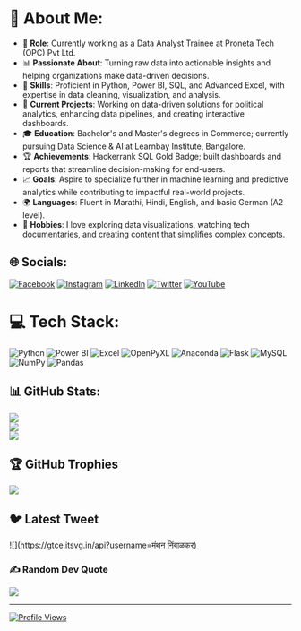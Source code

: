 # 💫 About Me:
- 🌟 **Role**: Currently working as a Data Analyst Trainee at Proneta Tech (OPC) Pvt Ltd.  
- 📊 **Passionate About**: Turning raw data into actionable insights and helping organizations make data-driven decisions.  
- 🔧 **Skills**: Proficient in Python, Power BI, SQL, and Advanced Excel, with expertise in data cleaning, visualization, and analysis.  
- 🎯 **Current Projects**: Working on data-driven solutions for political analytics, enhancing data pipelines, and creating interactive dashboards.  
- 🎓 **Education**: Bachelor's and Master's degrees in Commerce; currently pursuing Data Science & AI at Learnbay Institute, Bangalore.  
- 🏆 **Achievements**: Hackerrank SQL Gold Badge; built dashboards and reports that streamline decision-making for end-users.  
- 📈 **Goals**: Aspire to specialize further in machine learning and predictive analytics while contributing to impactful real-world projects.  
- 🌍 **Languages**: Fluent in Marathi, Hindi, English, and basic German (A2 level).  
- 🎨 **Hobbies**: I love exploring data visualizations, watching tech documentaries, and creating content that simplifies complex concepts.  


## 🌐 Socials:
[![Facebook](https://img.shields.io/badge/Facebook-%231877F2.svg?logo=Facebook&logoColor=white)](https://facebook.com/ManthanNimbalkar) 
[![Instagram](https://img.shields.io/badge/Instagram-%23E4405F.svg?logo=Instagram&logoColor=white)](https://www.instagram.com/dataanalyst_manthan/) 
[![LinkedIn](https://img.shields.io/badge/LinkedIn-%230077B5.svg?logo=linkedin&logoColor=white)](https://linkedin.com/in/manthan-nimbalkar) 
[![Twitter](https://img.shields.io/badge/Twitter-%231DA1F2.svg?logo=Twitter&logoColor=white)](https://twitter.com/मंथननिंबाळकर) 
[![YouTube](https://img.shields.io/badge/YouTube-%23FF0000.svg?logo=YouTube&logoColor=white)](https://www.youtube.com/@manthannimbalkarthedataanalyst)

# 💻 Tech Stack:
![Python](https://img.shields.io/badge/-3670A0?style=for-the-badge&logo=python&logoColor=ffdd54) 
![Power BI](https://img.shields.io/badge/-F2C811?style=for-the-badge&logo=powerbi&logoColor=black) 
![Excel](https://img.shields.io/badge/-217346?style=for-the-badge&logo=microsoft-excel&logoColor=white) 
![OpenPyXL](https://img.shields.io/badge/-339933?style=for-the-badge&logo=python&logoColor=white) 
![Anaconda](https://img.shields.io/badge/-44A833?style=for-the-badge&logo=anaconda&logoColor=white) 
![Flask](https://img.shields.io/badge/-000000?style=for-the-badge&logo=flask&logoColor=white) 
![MySQL](https://img.shields.io/badge/-0000FF?style=for-the-badge&logo=mysql&logoColor=white) 
![NumPy](https://img.shields.io/badge/-013243?style=for-the-badge&logo=numpy&logoColor=white) 
![Pandas](https://img.shields.io/badge/-150458?style=for-the-badge&logo=pandas&logoColor=white)

## 📊 GitHub Stats:
![](https://github-readme-stats.vercel.app/api?username=Manthannimbalkar&theme=vision-friendly-dark&hide_border=false&include_all_commits=false&count_private=false)<br/>
![](https://github-readme-streak-stats.herokuapp.com/?user=Manthannimbalkar&theme=vision-friendly-dark&hide_border=false)<br/>
![](https://github-readme-stats.vercel.app/api/top-langs/?username=Manthannimbalkar&theme=vision-friendly-dark&hide_border=false&include_all_commits=false&count_private=false&layout=compact)

## 🏆 GitHub Trophies
![](https://github-profile-trophy.vercel.app/?username=Manthannimbalkar&theme=gruvbox&no-frame=false&no-bg=true&margin-w=4)

## 🐦 Latest Tweet
[![](https://gtce.itsvg.in/api?username=मंथन निंबाळकर)](https://github.com/VishwaGauravIn/github-twitter-card-embed)

### ✍️ Random Dev Quote
![](https://quotes-github-readme.vercel.app/api?type=horizontal&theme=gruvbox)

---
[![Profile Views](https://komarev.com/ghpvc/?username=Manthannimbalkar&color=blue)](https://github.com/Manthannimbalkar)


<!-- Proudly created with GPRM ( https://gprm.itsvg.in ) -->
